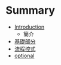# Summary

* [Introduction](README.md)
   * 簡介
* [基礎部分](basics.md)
* [流程控式](control-flow.md)
* [optional](optional.md)

